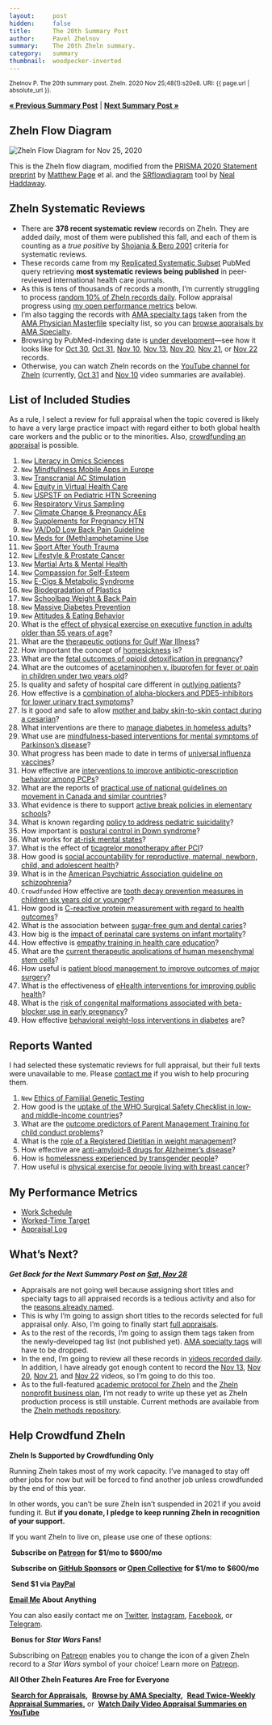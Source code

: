 ```yaml
---
layout:     post
hidden:     false
title:      The 20th Summary Post
author:     Pavel Zhelnov
summary:    The 20th Zheln summary.
category:   summary
thumbnail:  woodpecker-inverted
---
```


<small>Zhelnov P. The 20th summary post. Zheln. 2020 Nov 25;48(1):s20e8. URI: {{ page.url | absolute_url }}.</small>

**[« Previous Summary Post](https://zheln.com/summary/2020/11/21/2/)** | **[Next Summary Post »](https://zheln.com/summary/2020/11/28/2/)**

## Zheln Flow Diagram

![Zheln Flow Diagram for Nov 25, 2020](/flow-diagram/2020-11-25-1.png)

This is the Zheln flow diagram, modified from the [PRISMA 2020 Statement preprint](https://doi.org/10.31222/osf.io/v7gm2) by [Matthew Page](https://twitter.com/mjpages) et al. and the [SRflowdiagram](https://github.com/nealhaddaway/SRflowdiagram) tool by [Neal Haddaway](https://twitter.com/nealhaddaway).

## Zheln Systematic Reviews

* There are **378 recent systematic review** records on Zheln. They are added daily, most of them were published this fall, and each of them is counting as a _true positive_ by [Shojania & Bero 2001](https://www.researchgate.net/publication/11820967_Taking_Advantage_of_the_Explosion_of_Systematic_Reviews_An_Efficient_MEDLINE_Search_Strategy) criteria for systematic reviews.
* These records came from my [Replicated Systematic Subset](https://github.com/p1m-ortho/qs-global-ortho-search-queries/blob/00eae711e5b5c09b9b4181688f9a6191e42cb720/README.md#pubmed-search) PubMed query retrieving **most systematic reviews being published** in peer-reviewed international health care journals.
* As this is tens of thousands of records a month, I’m currently struggling to process [random 10% of Zheln records daily](https://zheln.com/summary/2020/10/17/2/#there-has-been-an-awakening). Follow appraisal progress using [my open performance metrics](#my-performance-metrics) below.
* I’m also tagging the records with [AMA specialty tags](https://github.com/p1m-ortho/qs-global-ortho-search-queries/blob/1c90dfbbbbb9f85603f2686d1132039922dad874/zheln/zheln_ama_specialty_tags.csv) taken from the [AMA Physician Masterfile](https://www.ama-assn.org/practice-management/masterfile/ama-physician-masterfile) specialty list, so you can [browse appraisals by AMA Specialty](/browse/).
* Browsing by PubMed-indexing date is [under development](https://github.com/drzhelnov/zheln.github.io/issues/101)—see how it looks like for [Oct 30](https://zheln.com/2020/10/30/), [Oct 31](https://zheln.com/2020/10/31/), [Nov 10](https://zheln.com/2020/11/10/), [Nov 13](https://zheln.com/2020/11/10/), [Nov 20](https://zheln.com/2020/11/20/), [Nov 21](https://zheln.com/2020/11/21/), or [Nov 22](https://zheln.com/2020/11/22/) records.
* Otherwise, you can watch Zheln records on the [YouTube channel for Zheln](https://www.youtube.com/channel/UCMNQzA3-71TyD-fVbXnxfKQ) (currently, [Oct 31](https://www.youtube.com/watch?v=lzGZIvpz-P4) and [Nov 10](https://www.youtube.com/watch?v=OooxD0poFvM) video summaries are available).

## List of Included Studies

As a rule, I select a review for full appraisal when the topic covered is likely to have a very large practice impact with regard either to both global health care workers and the public or to the minorities. Also, [crowdfunding an appraisal](#help-crowdfund-zheln) is possible.

1. `New` [Literacy in Omics Sciences](https://zheln.com/record/2020/11/16/170/)
2. `New` [Mindfullness Mobile Apps in Europe](https://zheln.com/record/2020/11/20/72/)
3. `New` [Transcranial AC Stimulation](https://zheln.com/record/2020/11/20/202/)
4. `New` [Equity in Virtual Health Care](https://zheln.com/record/2020/11/20/207/)
5. `New` [USPSTF on Pediatric HTN Screening](https://zheln.com/record/2020/11/20/349/)
6. `New` [Respiratory Virus Sampling](https://zheln.com/record/2020/11/20/351/)
7. `New` [Climate Change & Pregnancy AEs](https://zheln.com/record/2020/11/20/429/)
8. `New` [Supplements for Pregnancy HTN](https://zheln.com/record/2020/11/20/514/)
9. `New` [VA/DoD Low Back Pain Guideline](https://zheln.com/record/2020/11/20/604/)
10. `New` [Meds for (Meth)amphetamine Use](https://zheln.com/record/2020/11/20/624/)
11. `New` [Sport After Youth Trauma](https://zheln.com/record/2020/11/20/632/)
12. `New` [Lifestyle & Prostate Cancer](https://zheln.com/record/2020/11/20/650/)
13. `New` [Martial Arts & Mental Health](https://zheln.com/record/2020/11/21/100/)
14. `New` [Compassion for Self-Esteem](https://zheln.com/record/2020/11/21/204/)
15. `New` [E-Cigs & Metabolic Syndrome](https://zheln.com/record/2020/11/21/304/)
16. `New` [Biodegradation of Plastics](https://zheln.com/record/2020/11/21/307/)
17. `New` [Schoolbag Weight & Back Pain](https://zheln.com/record/2020/11/21/341/)
18. `New` [Massive Diabetes Prevention](https://zheln.com/record/2020/11/22/148/)
19. `New` [Attitudes & Eating Behavior](https://zheln.com/record/2020/11/22/127/)
20. What is the [effect of physical exercise on executive function in adults older than 55 years of age](https://zheln.com/record/2020/10/31/17/)?
21. What are the [therapeutic options for Gulf War Illness](https://zheln.com/record/2020/10/31/30/)?
22. How important the concept of [homesickness](https://zheln.com/record/2020/10/31/370/) is?
23. What are the [fetal outcomes of opioid detoxification in pregnancy](https://zheln.com/record/2020/10/31/506/)?
24. What are the outcomes of [acetaminophen v. ibuprofen for fever or pain in children under two years old](https://zheln.com/record/2020/10/30/26/)?
25. Is quality and safety of hospital care different in [outlying patients](https://zheln.com/record/2020/10/30/724/)?
26. How effective is a [combination of alpha-blockers and PDE5-inhibitors for lower urinary tract symptoms](https://zheln.com/record/2020/10/30/178/)?
27. Is it good and safe to allow [mother and baby skin-to-skin contact during a cesarian](https://zheln.com/record/2020/10/24/75/)?
28. What interventions are there to [manage diabetes in homeless adults](https://zheln.com/record/2020/10/24/88/)?
29. What use are [mindfulness-based interventions for mental symptoms of Parkinson’s disease](https://zheln.com/record/2020/10/24/99/)?
30. What progress has been made to date in terms of [universal influenza vaccines](https://zheln.com/record/2020/10/24/177/)?
31. How effective are [interventions to improve antibiotic-prescription behavior among PCPs](https://zheln.com/record/2020/10/23/235/)?
32. What are the reports of [practical use of national guidelines on movement in Canada and similar countries](https://zheln.com/record/2020/10/16/357/)?
33. What evidence is there to support [active break policies in elementary schools](https://zheln.com/record/2020/10/16/425/)?
34. What is known regarding [policy to address pediatric suicidality](https://zheln.com/record/2020/10/19/267/)?
35. How important is [postural control in Down syndrome](https://zheln.com/record/2020/10/14/28/)?
36. What works for [at-risk mental states](https://zheln.com/record/2020/10/14/87/)?
37. What is the effect of [ticagrelor monotherapy after PCI](https://zheln.com/record/2020/10/09/15/)?
38. How good is [social accountability for reproductive, maternal, newborn, child, and adolescent health](https://zheln.com/record/2020/10/09/17/)?
39. What is in the [American Psychiatric Association guideline on schizophrenia](https://zheln.com/record/2020/10/09/302/)?
40. `Crowdfunded` How effective are [tooth decay prevention measures in children six years old or younger](https://zheln.com/record/2020/09/27/19/)?
41. How good is [C-reactive protein measurement with regard to health outcomes](https://zheln.com/record/2020/09/27/10/)?
42. What is the association between [sugar-free gum and dental caries](https://zheln.com/record/2020/09/27/21/)?
43. How big is the [impact of perinatal care systems on infant mortality](https://zheln.com/record/2020/09/27/36/)?
44. How effective is [empathy training in health care education](https://zheln.com/record/2020/09/27/37/)?
45. What are the [current therapeutic applications of human mesenchymal stem cells](https://zheln.com/record/2020/09/27/45/)?
46. How useful is [patient blood management to improve outcomes of major surgery](https://zheln.com/record/2020/09/27/46/)?
47. What is the effectiveness of [eHealth interventions for improving public health](https://zheln.com/record/2020/10/02/345/)?
48. What is the [risk of congenital malformations associated with beta-blocker use in early pregnancy](/record/2020/09/27/6/)?
49. How effective [behavioral weight-loss interventions in diabetes](/record/2020/09/02/1/) are?

## Reports Wanted

I had selected these systematic reviews for full appraisal, but their full texts were unavailable to me. Please [contact me](#see-you-around-peer) if you wish to help procuring them.

1. `New` [Ethics of Familial Genetic Testing](https://zheln.com/record/2020/11/20/213/)
2. How good is the [uptake of the WHO Surgical Safety Checklist in low- and middle-income countries](https://zheln.com/record/2020/10/16/49/)?
3. What are the [outcome predictors of Parent Management Training for child conduct problems](https://zheln.com/record/2020/10/19/44/)?
4. What is the [role of a Registered Dietitian in weight management](https://zheln.com/record/2020/10/19/210/)?
5. How effective are [anti-amyloid-β drugs for Alzheimer’s disease](https://zheln.com/record/2020/10/14/116/)?
6. How is [homelessness experienced by transgender people](https://zheln.com/record/2020/09/27/7/)?
7. How useful is [physical exercise for people living with breast cancer](https://zheln.com/record/2020/09/27/47/)?

## My Performance Metrics

* [Work Schedule](https://github.com/p1m-ortho/qs-global-ortho-search-queries/blob/5378a410415b5f7f915e3382b337dfff077784bc/zheln/Work_Schedule.md)
* [Worked-Time Target](https://github.com/p1m-ortho/qs-global-ortho-search-queries/blob/5378a410415b5f7f915e3382b337dfff077784bc/zheln/Worked_Time_Log.md)
* [Appraisal Log](https://github.com/p1m-ortho/qs-global-ortho-search-queries/blob/5378a410415b5f7f915e3382b337dfff077784bc/zheln/Appraisal_Log.md)

## What’s Next?

_**Get Back for the Next Summary Post on [Sat, Nov 28](https://github.com/drzhelnov/zheln.github.io/milestone/70)**_

* Appraisals are not going well because assigning short titles and specialty tags to all appraised records is a tedious activity and also for the [reasons already named](https://zheln.com/summary/2020/10/31/2/#whats-going-on).
* This is why I’m going to assign short titles to the records selected for full appraisal only. Also, I’m going to finally start [full appraisals](https://github.com/p1m-ortho/qs-global-ortho-search-queries/blob/714748ca646d2d3582625f481e0e0f01380fb8a4/README.md#full-appraisal-stage).
* As to the rest of the records, I’m going to assign them tags taken from the newly-developed tag list (not published yet). [AMA specialty tags](https://github.com/p1m-ortho/qs-global-ortho-search-queries/blob/714748ca646d2d3582625f481e0e0f01380fb8a4/README.md#specialty-tagging) will have to be dropped.
* In the end, I’m going to review all these records in [videos recorded daily](https://www.youtube.com/channel/UCMNQzA3-71TyD-fVbXnxfKQ). In addition, I have already got enough content to record the [Nov 13](https://zheln.com/2020/11/10/), [Nov 20](https://zheln.com/2020/11/20/), [Nov 21](https://zheln.com/2020/11/21/), and [Nov 22](https://zheln.com/2020/11/22/) videos, so I’m going to do this too.
* As to the full-featured [academic protocol for Zheln](https://github.com/drzhelnov/zheln.github.io/projects/2) and the [Zheln nonprofit business plan](https://github.com/drzhelnov/zheln.github.io/projects/4), I’m not ready to write up these yet as Zheln production process is still unstable. Current methods are available from the [Zheln methods repository](https://github.com/p1m-ortho/qs-global-ortho-search-queries/blob/714748ca646d2d3582625f481e0e0f01380fb8a4/README.md).

## Help Crowdfund Zheln

**Zheln Is Supported by Crowdfunding Only**

Running Zheln takes most of my work capacity. I’ve managed to stay off other jobs for now but will be forced to find another job unless crowdfunded by the end of this year.

In other words, you can’t be sure Zheln isn’t suspended in 2021 if you avoid funding it. But **if you donate, I pledge to keep running Zheln in recognition of your support.**

If you want Zheln to live on, please use one of these options:

<i class="fab fa-patreon"></i>&nbsp;**Subscribe on [Patreon](https://patreon.com/zheln) for $1/mo to $600/mo**

<i class="fab fa-github-alt"></i>&nbsp;**Subscribe on [GitHub Sponsors](https://github.com/sponsors/drzhelnov) or [Open Collective](https://opencollective.com/zheln) for $1/mo to $600/mo**

<i class="fab fa-cc-paypal"></i>&nbsp;**Send $1 via [PayPal](https://paypal.me/pjelnov)**

<i class="fas fa-envelope"></i> **[Email Me](mailto:pavel@zheln.com) About Anything**

You can also easily contact me on [Twitter](https://twitter.com/drzhelnov), [Instagram](https://instagram.com/igzheln), [Facebook](https://facebook.com/drzhelnov), or [Telegram](https://t.me/drzhelnov).

<i class="far fa-grin-alt"></i>&nbsp;**Bonus for _Star Wars_ Fans!**

Subscribing on [Patreon](https://patreon.com/zheln) enables you to change the icon of a given Zheln record to a _Star Wars_ symbol of your choice! Learn more on [Patreon](https://patreon.com/zheln).

**All Other Zheln Features Are Free for Everyone**

<i class="fa fa-search"></i>&nbsp;**[Search for Appraisals](https://zheln.com/search),** <i class="fas fa-user-md"></i>&nbsp;**[Browse by AMA Specialty](https://zheln.com/browse),** <i class="fa fa-home"></i>&nbsp;**[Read Twice-Weekly Appraisal Summaries](https://zheln.com),** or <i class="fab fa-youtube"></i>&nbsp;**[Watch Daily Video Appraisal Summaries on YouTube](https://www.youtube.com/channel/UCMNQzA3-71TyD-fVbXnxfKQ)**
